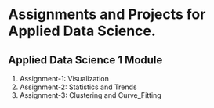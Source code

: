 # Assignments and Projects for Applied Data Science.

## Applied Data Science 1 Module 
<ol>
  <li>Assignment-1: Visualization</li>
  <li>Assignment-2: Statistics and Trends</li>
  <li>Assignment-3: Clustering and Curve_Fitting</li>
</ol>
